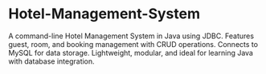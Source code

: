 # Hotel-Management-System
A command-line Hotel Management System in Java using JDBC. Features guest, room, and booking management with CRUD operations. Connects to MySQL for data storage. Lightweight, modular, and ideal for learning Java with database integration.
